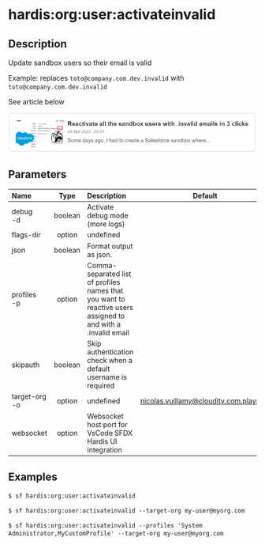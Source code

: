 <!-- This file has been generated with command 'sf hardis:doc:plugin:generate'. Please do not update it manually or it may be overwritten -->
# hardis:org:user:activateinvalid

## Description

Update sandbox users so their email is valid

  Example: replaces `toto@company.com.dev.invalid` with `toto@company.com.dev.invalid`

See article below

[![Reactivate all the sandbox users with .invalid emails in 3 clicks](https://github.com/hardisgroupcom/sfdx-hardis/raw/main/docs/assets/images/article-invalid-email.jpg)](https://nicolas.vuillamy.fr/reactivate-all-the-sandbox-users-with-invalid-emails-in-3-clicks-2265af4e3a3d)


## Parameters

| Name              |  Type   | Description                                                                                                  |                Default                 | Required | Options |
|:------------------|:-------:|:-------------------------------------------------------------------------------------------------------------|:--------------------------------------:|:--------:|:-------:|
| debug<br/>-d      | boolean | Activate debug mode (more logs)                                                                              |                                        |          |         |
| flags-dir         | option  | undefined                                                                                                    |                                        |          |         |
| json              | boolean | Format output as json.                                                                                       |                                        |          |         |
| profiles<br/>-p   | option  | Comma-separated list of profiles names that you want to reactive users assigned to and with a .invalid email |                                        |          |         |
| skipauth          | boolean | Skip authentication check when a default username is required                                                |                                        |          |         |
| target-org<br/>-o | option  | undefined                                                                                                    | nicolas.vuillamy@cloudity.com.playnico |          |         |
| websocket         | option  | Websocket host:port for VsCode SFDX Hardis UI integration                                                    |                                        |          |         |

## Examples

```shell
$ sf hardis:org:user:activateinvalid
```

```shell
$ sf hardis:org:user:activateinvalid --target-org my-user@myorg.com
```

```shell
$ sf hardis:org:user:activateinvalid --profiles 'System Administrator,MyCustomProfile' --target-org my-user@myorg.com
```


